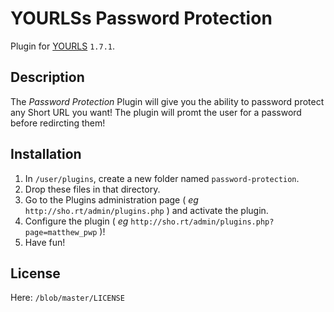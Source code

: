 YOURLSs Password Protection
====================

Plugin for [YOURLS](http://yourls.org) `1.7.1`. 

Description
-----------
The *Password Protection* Plugin will give you the ability to password protect any Short URL you want! The plugin will promt the user for a password before redircting them!

Installation
------------
1. In `/user/plugins`, create a new folder named `password-protection`.
2. Drop these files in that directory.
3. Go to the Plugins administration page ( *eg* `http://sho.rt/admin/plugins.php` ) and activate the plugin.
3. Configure the plugin ( *eg* `http://sho.rt/admin/plugins.php?page=matthew_pwp` )!
4. Have fun!

License
-------
Here: `/blob/master/LICENSE`